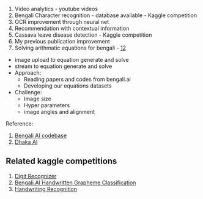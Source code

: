 1. Video analytics - youtube videos
2. Bengali Character recognition - database available - Kaggle competition
3. OCR improvement through neural net
4. Recommendation with contextual information
5. Cassava leave disease detection - Kaggle competition
6. My previous publication improvement
7. Solving arithmatic equations for bengali - [1](https://bengali.ai/datasets/)[2](https://bengali.ai/lesson/eda-part-1-getting-familiar-with-the-data/)
  - image upload to equation generate and solve
  - stream to equation generate and solve
  - Approach:
    - Reading papers and codes from bengali.ai
    - Developing our equations datasets
  - Challenge:
    - Image size
    - Hyper parameters
    - image angles and alignment
    
Reference:
1. [Bengali AI codebase](https://github.com/sammyamajumdar/bengaliAI/blob/master/Bangla_Classifier_FULL.ipynb)
2. [Dhaka AI](https://colab.research.google.com/drive/1pi4foPL7Cg0sA7_ri52yu5sd6zjTXU2m?usp=sharing&fbclid=IwAR0JnMhQiqer_TcFZXBcuobl6TYL6ImoPZxwKuuFR9DSZ7FESQcqjQwxkqw#scrollTo=iiFhIDozx0Pv)

## Related kaggle competitions
1. [Digit Recognizer](https://www.kaggle.com/c/digit-recognizer)
2. [Bengali.AI Handwritten Grapheme Classification](https://www.kaggle.com/c/bengaliai-cv19)
3. [Handwriting Recognition](https://www.kaggle.com/landlord/handwriting-recognition)

